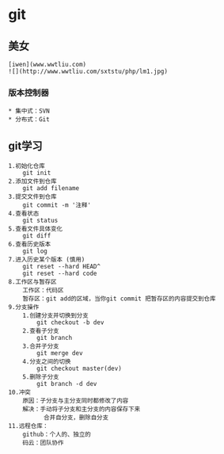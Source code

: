 # git

## 美女
	[iwen](www.wwtliu.com)
	![](http://www.wwtliu.com/sxtstu/php/lm1.jpg)

### 版本控制器
	* 集中式：SVN
	* 分布式：Git

## git学习
	1.初始化仓库
		git init
	2.添加文件到仓库
		git add filename
	3.提交文件到仓库
		git commit -m '注释'
	4.查看状态
		git status
	5.查看文件具体变化
		git diff	
	6.查看历史版本
		git log
	7.进入历史某个版本 (慎用)
		git reset --hard HEAD^
		git reset --hard code
	8.工作区与暂存区
		工作区：代码区
		暂存区：git add的区域，当你git commit 把暂存区的内容提交到仓库
	9.分支操作
		1.创建分支并切换到分支
			git checkout -b dev
		2.查看子分支
			git branch
		3.合并子分支
			git merge dev
		4.分支之间的切换
			git checkout master(dev)
		5.删除子分支
			git branch -d dev
	10.冲突
		原因：子分支与主分支同时都修改了内容
		解决：手动将子分支和主分支的内容保存下来
			  合并自分支，删除自分支
	11.远程仓库：
		github：个人的、独立的
		码云：团队协作